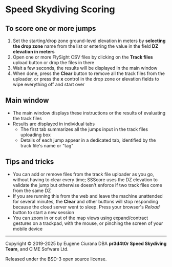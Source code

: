 # Speed Skydiving Scoring

## To score one or more jumps

1. Set the starting/drop zone ground-level elevation in meters by **selecting
   the drop zone** name from the list or entering the value in the field **DZ
   elevation in meters**
1. Open one or more FlySight CSV files by clicking on the **Track files**
   upload button or drop the files in there
1. Wait a few seconds, the results will be displayed in the main window
1. When done, press the **Clear** button to remove all the track files from the
   uploader, or press the **x** control in the drop zone or elevation fields to
   wipe everything off and start over


## Main window

- The main window displays these instructions or the results of evaluating the
  track files
- Results are displayed in individual tabs
  - The first tab summarizes all the jumps input in the track files uploading
    box
  - Details of each jump appear in a dedicated tab, identified by the track
    file's name or "tag"


## Tips and tricks

- You can add or remove files from the track file uploader as you go, without
  having to clear every time; SSScore uses the DZ elevation to validate the
  jump but otherwise doesn't enforce if two track files come from the same DZ
- If you are running this from the web and leave the machine unattended for
  several minutes, the **Clear** and other buttons will stop responding because
  the cloud server went to sleep.  Press your browser's _Reload_ button to
  start a new session
- You can zoom in or out of the map views using expand/contract gestures on a
  trackpad, with the mouse, or pinching the screen of your mobile device


---
Copyright &copy; 2019-2025 by Eugene Ciurana DBA **pr3d4t0r Speed Skydiving
Team**, and CIME Sofware Ltd.

Released under the BSD-3 open source license.
